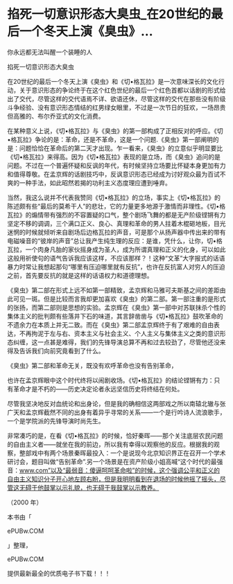 # 掐死一切意识形态大臭虫_在20世纪的最后一个冬天上演《臭虫》...

你永远都无法叫醒一个装睡的人

掐死一切意识形态大臭虫

在20世纪的最后一个冬天上演《臭虫》和《切•格瓦拉》是一次意味深长的文化行动，关于意识形态的争论终于在这个红色世纪的最后一个红色首都以话剧的形式给出了交代，尽管这样的交代语焉不详、欲语还休，尽管这样的交代在那些没有阶级斗争经验、没有意识形态情结的红男绿女眼里，不过是一次节日的狂欢，一场昂贵但高雅的、布尔乔亚式的文化消费。

在某种意义上说，《切•格瓦拉》与《臭虫》的第一部构成了正相反对的呼应。《切•格瓦拉》争论的是：革命，还是不革命，这是一个问题.《臭虫》第一部阐明的是：问题恰恰在革命后的第二天才出现。乍一看来，《臭虫》的立意似乎明显要比《切•格瓦拉》来得高。因为《切•格瓦拉》表现的是立场，而《臭虫》追问的是问题。不过在一个普遍怀疑和反讽的年代，有时候坚持立场要比怀疑本身更加有力和值得尊敬。在孟京辉的话剧技巧中，反讽意识形态已经成为讨好观众最为百试不爽的一种手法，如此昭然若揭的功利主义态度理应遭到唾弃。

当然，我这么说并不代表我赞同《切•格瓦拉》的立场，事实上《切•格瓦拉》的陈述颇有些“最后的莫希干人”的悲壮，它的力量更多地源于激情而非理性。《切•格瓦拉》的煽情带有强烈的不容置疑的口气，整个剧场飞舞的都是无产阶级铿锵有力坚定不移的调调，三个满口正义、良心、真理和革命的男人拄着木棍砸地板，目光迷惘的时候就倾听来自剧场后边格瓦拉的声音，可是那个从扬声器中传出来的带有电磁噪音的“彼岸的声音”总让我产生纯生理的反应：是谁，凭什么，让你，切•格瓦拉，一个肉身凡胎的家伙摇身成为圣人，成为所谓真理和正义的化身，可以如此这般用祈使句的语气告诉我应该这样，不应该那样？！这种“文革”大字报式的话语暴力时常让我想起那句“哪里有压迫哪里就有反抗”，也许在反抗富人对穷人的压迫之前，首先要反抗的就是这样的话语权力和道德理想。

《臭虫》第二部在形式上远不如第一部精致，孟京辉和马雅可夫斯基之间的差距由此可见一斑。但是比较而言我却更加喜欢《臭虫》的第二部。第一部注重的是形式的张扬，而第二部则是思想的实验。孟京辉在《臭虫》第一部中对苏联抹杀个性的集体主义的批判颇有些落井下石的味道，其言辞凿凿与《切•格瓦拉》鼓吹革命的不遗余力在本质上并无二致。而在《臭虫》第二部孟京辉终于有了艰难的自由表达，不再拘泥于左与右、资本主义与社会主义、个人主义与集体主义之类的意识形态纠缠，这一点甚是难得，我们的先锋导演总算不再和过去较劲了，尽管他还没来得及告诉我们向前究竟看到了什么。

《臭虫》第二部和革命无关，既没有欢呼革命也没有告别革命，

也许在孟京辉眼中这个时代终将以闹剧收场。《切•格瓦拉》的结论铿锵有力：只有革命才是不朽的——历史决定论者永远坚信历史将终结在何处。

尽管我坚决地反对血统论和出身论，但是我的确相信这两部戏之所以南辕北辙与张广天和孟京辉截然不同的出身有着异乎寻常的关系——一个是行吟诗人流浪歌手，一个是学院派的先锋导演时尚先生。

非常凑巧的是，在看《切•格瓦拉》的时候，恰好秦晖——那个关注底层农民问题的自由主义者——就坐在我的前边，所以我有幸得以观察他的反应。根据我的观察，整部戏中有两个场景秦晖最投入：一个是说现今北京知识界正在召开一个学术研讨会，题目叫做“告别革命”.另一个场景是在资产阶级小姐高喊“这个时代的最强音：www.com”以及“最弱音：傻逼呵呵革命啦”的时候，这个强调公平和正义的自由主义知识分子开心地左顾右盼，但是我明明看到在退场的时候他摇了摇头，尽管这无碍于他鼓掌以示礼貌，也无碍于我鼓掌以示教养。

（2000 年）

本书由「

ePUBw.COM

」整理，

ePUBw.COM

提供最新最全的优质电子书下载！！！